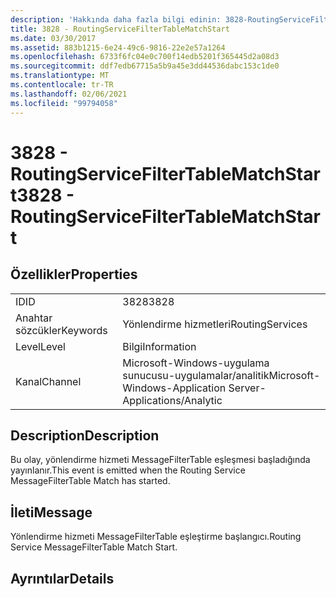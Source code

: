 ```yaml
---
description: 'Hakkında daha fazla bilgi edinin: 3828-RoutingServiceFilterTableMatchStart'
title: 3828 - RoutingServiceFilterTableMatchStart
ms.date: 03/30/2017
ms.assetid: 883b1215-6e24-49c6-9816-22e2e57a1264
ms.openlocfilehash: 6733f6fc04e0c700f14edb5201f365445d2a08d3
ms.sourcegitcommit: ddf7edb67715a5b9a45e3dd44536dabc153c1de0
ms.translationtype: MT
ms.contentlocale: tr-TR
ms.lasthandoff: 02/06/2021
ms.locfileid: "99794058"
---
```

# <a name="3828---routingservicefiltertablematchstart"></a><span data-ttu-id="2d6c1-103">3828 - RoutingServiceFilterTableMatchStart</span><span class="sxs-lookup"><span data-stu-id="2d6c1-103">3828 - RoutingServiceFilterTableMatchStart</span></span>

## <a name="properties"></a><span data-ttu-id="2d6c1-104">Özellikler</span><span class="sxs-lookup"><span data-stu-id="2d6c1-104">Properties</span></span>  
  
|||  
|-|-|  
|<span data-ttu-id="2d6c1-105">ID</span><span class="sxs-lookup"><span data-stu-id="2d6c1-105">ID</span></span>|<span data-ttu-id="2d6c1-106">3828</span><span class="sxs-lookup"><span data-stu-id="2d6c1-106">3828</span></span>|  
|<span data-ttu-id="2d6c1-107">Anahtar sözcükler</span><span class="sxs-lookup"><span data-stu-id="2d6c1-107">Keywords</span></span>|<span data-ttu-id="2d6c1-108">Yönlendirme hizmetleri</span><span class="sxs-lookup"><span data-stu-id="2d6c1-108">RoutingServices</span></span>|  
|<span data-ttu-id="2d6c1-109">Level</span><span class="sxs-lookup"><span data-stu-id="2d6c1-109">Level</span></span>|<span data-ttu-id="2d6c1-110">Bilgi</span><span class="sxs-lookup"><span data-stu-id="2d6c1-110">Information</span></span>|  
|<span data-ttu-id="2d6c1-111">Kanal</span><span class="sxs-lookup"><span data-stu-id="2d6c1-111">Channel</span></span>|<span data-ttu-id="2d6c1-112">Microsoft-Windows-uygulama sunucusu-uygulamalar/analitik</span><span class="sxs-lookup"><span data-stu-id="2d6c1-112">Microsoft-Windows-Application Server-Applications/Analytic</span></span>|  
  
## <a name="description"></a><span data-ttu-id="2d6c1-113">Description</span><span class="sxs-lookup"><span data-stu-id="2d6c1-113">Description</span></span>  

 <span data-ttu-id="2d6c1-114">Bu olay, yönlendirme hizmeti MessageFilterTable eşleşmesi başladığında yayınlanır.</span><span class="sxs-lookup"><span data-stu-id="2d6c1-114">This event is emitted when the Routing Service MessageFilterTable Match has started.</span></span>  
  
## <a name="message"></a><span data-ttu-id="2d6c1-115">İleti</span><span class="sxs-lookup"><span data-stu-id="2d6c1-115">Message</span></span>  

 <span data-ttu-id="2d6c1-116">Yönlendirme hizmeti MessageFilterTable eşleştirme başlangıcı.</span><span class="sxs-lookup"><span data-stu-id="2d6c1-116">Routing Service MessageFilterTable Match Start.</span></span>  
  
## <a name="details"></a><span data-ttu-id="2d6c1-117">Ayrıntılar</span><span class="sxs-lookup"><span data-stu-id="2d6c1-117">Details</span></span>
